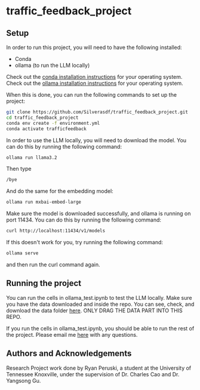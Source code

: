 # traffic_feedback_project

## Setup

In order to run this project, you will need to have the following installed:

- Conda
- ollama (to run the LLM locally)

Check out the [conda installation instructions](https://docs.conda.io/projects/conda/en/latest/user-guide/install/index.html) for your operating system.
Check out the [ollama installation instructions](https://ollama.com/docs/installation) for your operating system.

When this is done, you can run the following commands to set up the project:

```bash
git clone https://github.com/Silverasdf/traffic_feedback_project.git
cd traffic_feedback_project
conda env create -f environment.yml
conda activate trafficfeedback
```

In order to use the LLM locally, you will need to download the model. You can do this by running the following command:

```bash
ollama run llama3.2
```

Then type

```bash
/bye
```

And do the same for the embedding model:

```bash
ollama run mxbai-embed-large
```

Make sure the model is downloaded successfully, and ollama is running on port 11434. You can do this by running the following command:

```bash
curl http://localhost:11434/v1/models
```

If this doesn't work for you, try running the following command:

```bash
ollama serve
```

and then run the curl command again.

## Running the project

You can run the cells in ollama_test.ipynb to test the LLM locally. Make sure you have the data downloaded and inside the repo. You can see, check, and download the data folder
[here](https://www.dropbox.com/scl/fo/jjf5t4bxwqx4p11vxhbdi/AO_swR_w6P4AqD3wZSF7Cgg?rlkey=bpmvlqh1utsw3tahyb61hjf13&e=1&dl=0). ONLY DRAG THE DATA PART INTO THIS REPO.

If you run the cells in ollama_test.ipynb, you should be able to run the rest of the project. Please email me [here](mailto:yhg461) with any questions.

## Authors and Acknowledgements

Research Project work done by Ryan Peruski, a student at the University of Tennessee Knoxville, under the supervision of Dr. Charles Cao and Dr. Yangsong Gu.
